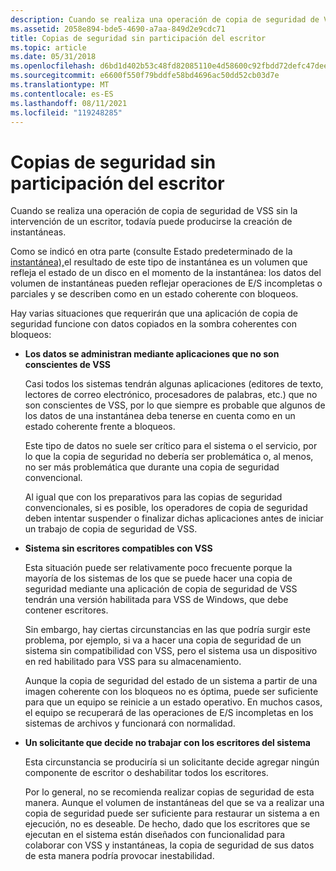 ```yaml
---
description: Cuando se realiza una operación de copia de seguridad de VSS sin la intervención de un escritor, todavía puede producirse la creación de instantáneas.
ms.assetid: 2058e894-bde5-4690-a7aa-849d2e9cdc71
title: Copias de seguridad sin participación del escritor
ms.topic: article
ms.date: 05/31/2018
ms.openlocfilehash: d6bd1d402b53c48fd82085110e4d58600c92fbdd72defc47dee326c8fa1d4f66
ms.sourcegitcommit: e6600f550f79bddfe58bd4696ac50dd52cb03d7e
ms.translationtype: MT
ms.contentlocale: es-ES
ms.lasthandoff: 08/11/2021
ms.locfileid: "119248285"
---
```

# <a name="backups-without-writer-participation"></a>Copias de seguridad sin participación del escritor

Cuando se realiza una operación de copia de seguridad de VSS sin la intervención de un escritor, todavía puede producirse la creación de instantáneas.

Como se indicó en otra parte (consulte Estado predeterminado de la [instantánea),](shadow-copies-and-shadow-copy-sets.md)el resultado de este tipo de instantánea es un volumen que refleja el estado de un disco en el momento de la instantánea: los datos del volumen de instantáneas pueden reflejar operaciones de E/S incompletas o parciales y se describen como en un estado coherente con bloqueos. [](vssgloss-c.md)

Hay varias situaciones que requerirán que una aplicación de copia de seguridad funcione con datos copiados en la sombra coherentes con bloqueos:

-   **Los datos se administran mediante aplicaciones que no son conscientes de VSS**

    Casi todos los sistemas tendrán algunas aplicaciones (editores de texto, lectores de correo electrónico, procesadores de palabras, etc.) que no son conscientes de VSS, por lo que siempre es probable que algunos de los datos de una instantánea deba tenerse en cuenta como en un estado coherente frente a bloqueos.

    Este tipo de datos no suele ser crítico para el sistema o el servicio, por lo que la copia de seguridad no debería ser problemática o, al menos, no ser más problemática que durante una copia de seguridad convencional.

    Al igual que con los preparativos para las copias de seguridad convencionales, si es posible, los operadores de copia de seguridad deben intentar suspender o finalizar dichas aplicaciones antes de iniciar un trabajo de copia de seguridad de VSS.

-   **Sistema sin escritores compatibles con VSS**

    Esta situación puede ser relativamente poco frecuente porque la mayoría de los sistemas de los que se puede hacer una copia de seguridad mediante una aplicación de copia de seguridad de VSS tendrán una versión habilitada para VSS de Windows, que debe contener escritores.

    Sin embargo, hay ciertas circunstancias en las que podría surgir este problema, por ejemplo, si va a hacer una copia de seguridad de un sistema sin compatibilidad con VSS, pero el sistema usa un dispositivo en red habilitado para VSS para su almacenamiento.

    Aunque la copia de seguridad del estado de un sistema a partir de una imagen coherente con los bloqueos no es óptima, puede ser suficiente para que un equipo se reinicie a un estado operativo. En muchos casos, el equipo se recuperará de las operaciones de E/S incompletas en los sistemas de archivos y funcionará con normalidad.

-   **Un solicitante que decide no trabajar con los escritores del sistema**

    Esta circunstancia se produciría si un solicitante decide agregar ningún componente de escritor o deshabilitar todos los escritores.

    Por lo general, no se recomienda realizar copias de seguridad de esta manera. Aunque el volumen de instantáneas del que se va a realizar una copia de seguridad puede ser suficiente para restaurar un sistema a en ejecución, no es deseable. De hecho, dado que los escritores que se ejecutan en el sistema están diseñados con funcionalidad para colaborar con VSS y instantáneas, la copia de seguridad de sus datos de esta manera podría provocar inestabilidad.

 

 



